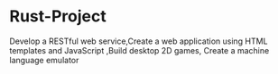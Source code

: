 # Rust-Project
Develop a RESTful web service,Create a web application using HTML templates and JavaScript ,Build desktop 2D games, Create a machine language emulator
